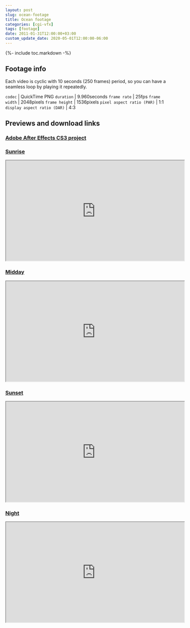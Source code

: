 ```yaml
---
layout: post
slug: ocean-footage
title: Ocean footage
categories: [cgi-vfx]
tags: [footage]
date: 2011-01-31T12:00:00+03:00
custom_update_date: 2020-05-01T12:00:00-06:00
---
```

{%- include toc.markdown -%}

## Footage info
Each video is cyclic with 10 seconds (250 frames) period, so you can have a seamless loop by playing it repeatedly.

`codec` | QuickTime PNG
`duration` | 9.960seconds
`frame rate` | 25fps
`frame width` | 2048pixels
`frame height` | 1536pixels
`pixel aspect ratio (PAR)` | 1:1
`display aspect ratio (DAR)` | 4:3

## Previews and download links
### [Adobe After Effects CS3 project](https://docs.google.com/leaf?id=0B_4a-5REfZ5jNWYwMjI0ZGUtOTM5MS00Yzg2LWExNjItNDU2Yzg0ZGQ3OGRk&hl=en)

### [Sunrise](https://docs.google.com/leaf?id=0B_4a-5REfZ5jNGNjYmJhNjMtNzZiOC00ZGM4LTgxM2ItOGU5NzM1OTg2MWIw&sort=name&layout=list&num=50)
<div class="iframe-margins">
  <div class="iframe-ratio-4-3">
    <iframe width="560" height="315" src="https://www.youtube.com/embed/g2jkNW6CXHU" allow="accelerometer; autoplay; encrypted-media; gyroscope; picture-in-picture" allowfullscreen></iframe>
  </div>
</div>

### [Midday](https://docs.google.com/leaf?id=0B_4a-5REfZ5jODI2M2UxM2YtNmJkNy00NDc3LThlNWMtMzQzOTdhYjk4NDFk&sort=name&layout=list&num=50)
<div class="iframe-margins">
  <div class="iframe-ratio-4-3">
    <iframe width="560" height="315" src="https://www.youtube.com/embed/GLIY0iYvzm0" allow="accelerometer; autoplay; encrypted-media; gyroscope; picture-in-picture" allowfullscreen></iframe>
  </div>
</div>

### [Sunset](https://docs.google.com/leaf?id=0B_4a-5REfZ5jZDUwYzNkYzktMmI4Yi00NTkxLTk5ZGYtYTY1MzE5ODQ2NDdj&sort=name&layout=list&num=50)
<div class="iframe-margins">
  <div class="iframe-ratio-4-3">
    <iframe width="560" height="315" src="https://www.youtube.com/embed/apy6m73Z1Wg" allow="accelerometer; autoplay; encrypted-media; gyroscope; picture-in-picture" allowfullscreen></iframe>
  </div>
</div>

### [Night](https://docs.google.com/leaf?id=0B_4a-5REfZ5jMzE3Y2JmYWItNmNmMy00OTY1LWIyYWEtODg5MWQ3ODI4NzEz&sort=name&layout=list&num=50)
<div class="iframe-margins">
  <div class="iframe-ratio-4-3">
    <iframe width="560" height="315" src="https://www.youtube.com/embed/NY9LmM6qRgw" allow="accelerometer; autoplay; encrypted-media; gyroscope; picture-in-picture" allowfullscreen></iframe>
  </div>
</div>
